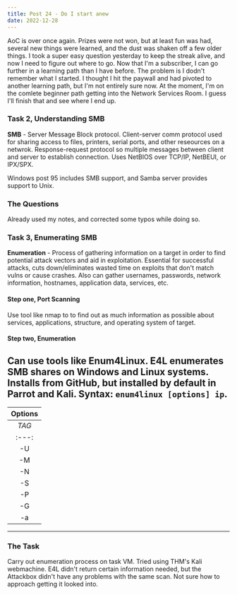 ```yaml
---
title: Post 24 - Do I start anew
date: 2022-12-28
---
```

AoC is over once again. Prizes were not won, but at least fun was had, several new things were learned, and the dust was shaken off a few older things. I took a super easy question yesterday to keep the streak alive, and now I need to figure out where to go. Now that I'm a subscriber, I can go further in a learning path than I have before. The problem is I dodn't remember what I started. I thought I hit the paywall and had pivoted to another learning path, but I'm not entirely sure now. At the moment, I'm on the comlete beginner path getting into the Network Services Room. I guess I'll finish that and see where I end up.

### Task 2, Understanding SMB
**SMB** - Server Message Block protocol. Client-server comm protocol used for sharing access to files, printers, serial ports, and other reseources on a netwrok. Response-request protocol so multiple messages between client and server to establish connection. Uses NetBIOS over TCP/IP, NetBEUI, or IPX/SPX.

Windows post 95 includes SMB support, and Samba server provides support to Unix.

### The Questions
Already used my notes, and corrected some typos while doing so.

### Task 3, Enumerating SMB
**Enumeration** - Process of gathering information on a target in order to find potential attack vectors and aid in exploitation. Essential for successful attacks, cuts down/eliminates wasted time on exploits that don't match vulns or cause crashes. Also can gather usernames, passwords, network information, hostnames, application data, services, etc.

#### Step one, Port Scanning
Use tool like nmap to to find out as much information as possible about services, applications, structure, and operating system of target. 

#### Step two, Enumeration
Can use tools like Enum4Linux. E4L enumerates SMB shares on Windows and Linux systems. Installs from GitHub, but installed by default in Parrot and Kali. Syntax: <code>enum4linux [options] ip</code>.
---
| **Options** |
| :----: |
| *TAG* | *FUNCTION* |
| :---: | :----: |
| -U | get userlist |
| -M | get machine list |
| -N | get namelist dump<br>(different from -UI and -M) |
| -S | get sharelist |
| -P | get password policy information |
| -G | get group and member list |
| -a | get all above<br>(full basic enumeration) |
---

### The Task
Carry out enumeration process on task VM. Tried using THM's Kali webmachine. E4L didn't return certain information needed, but the Attackbox didn't have any problems with the same scan. Not sure how to approach getting it looked into.
